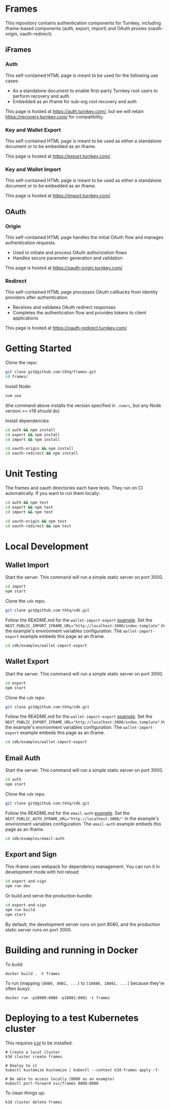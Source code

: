 # Frames

This repository contains authentication components for Turnkey, including iframe-based components (auth, export, import) and OAuth proxies (oauth-origin, oauth-redirect).

## iFrames

### Auth
This self-contained HTML page is meant to be used for the following use cases:
- As a standalone document to enable first-party Turnkey root users to perform recovery and auth
- Embedded as an iframe for sub-org root recovery and auth

This page is hosted at https://auth.turnkey.com/, but we will retain https://recovery.turnkey.com/ for compatibility.

### Key and Wallet Export
This self-contained HTML page is meant to be used as either a standalone document or to be embedded as an iframe.

This page is hosted at https://export.turnkey.com/

### Key and Wallet Import
This self-contained HTML page is meant to be used as either a standalone document or to be embedded as an iframe.

This page is hosted at https://import.turnkey.com/

## OAuth

### Origin
This self-contained HTML page handles the initial OAuth flow and manages authentication requests.
- Used to initiate and process OAuth authorization flows
- Handles secure parameter generation and validation

This page is hosted at https://oauth-origin.turnkey.com/

### Redirect
This self-contained HTML page processes OAuth callbacks from identity providers after authentication.
- Receives and validates OAuth redirect responses
- Completes the authentication flow and provides tokens to client applications

This page is hosted at https://oauth-redirect.turnkey.com/

# Getting Started

Clone the repo:
```sh
git clone git@github.com:tkhq/frames.git
cd frames/
```

Install Node:
```sh
nvm use
```
(the command above installs the version specified in `.nvmrc`, but any Node version >= v18 should do)

Install dependencies:
```sh
cd auth && npm install
cd export && npm install
cd import && npm install

cd oauth-origin && npm install
cd oauth-redirect && npm install
```

# Unit Testing

The frames and oauth directories each have tests. They run on CI automatically. If you want to run them locally:
```sh
cd auth && npm test
cd export && npm test
cd import && npm test

cd oauth-origin && npm test
cd oauth-redirect && npm test
```

# Local Development

## Wallet Import
Start the server. This command will run a simple static server on port 3000.
```sh
cd import
npm start
```

Clone the `sdk` repo.
```sh
git clone git@github.com:tkhq/sdk.git
```

Follow the README.md for the `wallet-import-export` [example](https://github.com/tkhq/sdk/tree/main/examples/wallet-import-export). Set the `NEXT_PUBLIC_IMPORT_IFRAME_URL="http://localhost:3000/index.template"` in the example's environment variables configuration. The `wallet-import-export` example embeds this page as an iframe.
```sh
cd sdk/examples/wallet-import-export
```

## Wallet Export
Start the server. This command will run a simple static server on port 3000.
```sh
cd export
npm start
```

Clone the `sdk` repo.
```sh
git clone git@github.com:tkhq/sdk.git
```

Follow the README.md for the `wallet-import-export` [example](https://github.com/tkhq/sdk/tree/main/examples/wallet-import-export). Set the `NEXT_PUBLIC_EXPORT_IFRAME_URL="http://localhost:3000/index.template"` in the example's environment variables configuration. The `wallet-import-export` example embeds this page as an iframe.
```sh
cd sdk/examples/wallet-import-export
```

## Email Auth
Start the server. This command will run a simple static server on port 3000.
```sh
cd auth
npm start
```

Clone the `sdk` repo.
```sh
git clone git@github.com:tkhq/sdk.git
```

Follow the README.md for the `email-auth` [example](https://github.com/tkhq/sdk/tree/main/examples/email-auth). Set the `NEXT_PUBLIC_AUTH_IFRAME_URL="http://localhost:3000/"` in the example's environment variables configuration. The `email-auth` example embeds this page as an iframe.
```sh
cd sdk/examples/email-auth
```

## Export and Sign
This iframe uses webpack for dependency management. You can run it in development mode with hot reload:
```sh
cd export-and-sign
npm run dev
```

Or build and serve the production bundle:
```sh
cd export-and-sign
npm run build
npm start
```

By default, the development server runs on port 8080, and the production static server runs on port 3000.

# Building and running in Docker

To build:
```
docker build . -t frames
```

To run (mapping `[8080, 8081, ...]` to `[18080, 18081, ...]` because they're often busy):
```
docker run -p18080:8080 -p18081:8081 -t frames
```

# Deploying to a test Kubernetes cluster

This requires [`k3d`](https://k3d.io/) to be installed:
```
# Create a local cluster
k3d cluster create frames

# Deploy to it
kubectl kustomize kustomize | kubectl --context k3d-frames apply -f-

# Be able to access locally (8080 as an example)
kubectl port-forward svc/frames 8080:8080
```

To clean things up:
```
k3d cluster delete frames
```